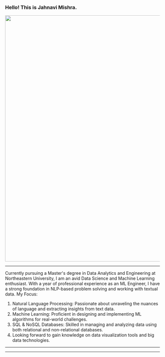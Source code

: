 ### Hello! This is Jahnavi Mishra.
           

<img src="https://assets-global.website-files.com/63ccf2f0ea97be12ead278ed/644a18b637053fa3709c5ba2_what-is-data-science-p-1080.jpg" width=800/></img>

------
Currently pursuing a Master's degree in Data Analytics and Engineering at Northeastern University, I am an avid Data Science and Machine Learning enthusiast. With a year of professional experience as an ML Engineer, I have a strong foundation in NLP-based problem solving and working with textual data.
My Focus:
1. Natural Language Processing: Passionate about unraveling the nuances of language and extracting insights from text data.
2. Machine Learning: Proficient in designing and implementing ML algorithms for real-world challenges.
3. SQL & NoSQL Databases: Skilled in managing and analyzing data using both relational and non-relational databases.
4. Looking forward to gain knowledge on data visualization tools and big data technologies.

 ------ 


------

 
  





